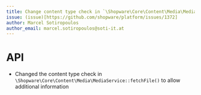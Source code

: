 ```yaml
---
title: Change content type check in `\Shopware\Core\Content\Media\MediaService::fetchFile()`
issue: (issue)[https://github.com/shopware/platform/issues/1372]
author: Marcel Sotiropoulos
author_email: marcel.sotiropoulos@soti-it.at
---
```

# API
*  Changed the content type check in `\Shopware\Core\Content\Media\MediaService::fetchFile()` to allow additional information
